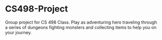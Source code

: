 # CS498-Project
 Group project for CS 498 Class.
 Play as adventuring hero traveling through a series of dungeons fighting monsters and collecting items to help you on your journey.
